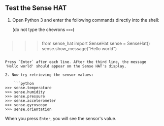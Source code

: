 ## Test the Sense HAT

1. Open Python 3 and enter the following commands directly into the shell:
    
    (do not type the chevrons `>>>`)
    
    ```python
>>> from sense_hat import SenseHat
>>> sense = SenseHat()
>>> sense.show_message("Hello world")
```

Press `Enter` after each line. After the third line, the message 'Hello world' should appear on the Sense HAT's display.

2. Now try retrieving the sensor values:
    
    ```python
>>> sense.temperature
>>> sense.humidity
>>> sense.pressure
>>> sense.accelerometer
>>> sense.gyroscope
>>> sense.orientation
```

When you press `Enter`, you will see the sensor's value.